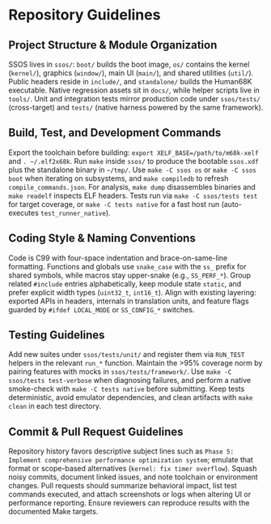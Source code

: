 # Repository Guidelines

## Project Structure & Module Organization
SSOS lives in `ssos/`: `boot/` builds the boot image, `os/` contains the kernel (`kernel/`), graphics (`window/`), main UI (`main/`), and shared utilities (`util/`). Public headers reside in `include/`, and `standalone/` builds the Human68K executable. Native regression assets sit in `docs/`, while helper scripts live in `tools/`. Unit and integration tests mirror production code under `ssos/tests/` (cross-target) and `tests/` (native harness powered by the same framework).

## Build, Test, and Development Commands
Export the toolchain before building: `export XELF_BASE=/path/to/m68k-xelf` and `. ~/.elf2x68k`. Run `make` inside `ssos/` to produce the bootable `ssos.xdf` plus the standalone binary in `~/tmp/`. Use `make -C ssos os` or `make -C ssos boot` when iterating on subsystems, and `make compiledb` to refresh `compile_commands.json`. For analysis, `make dump` disassembles binaries and `make readelf` inspects ELF headers. Tests run via `make -C ssos/tests test` for target coverage, or `make -C tests native` for a fast host run (auto-executes `test_runner_native`).

## Coding Style & Naming Conventions
Code is C99 with four-space indentation and brace-on-same-line formatting. Functions and globals use `snake_case` with the `ss_` prefix for shared symbols, while macros stay upper-snake (e.g., `SS_PERF_*`). Group related `#include` entries alphabetically, keep module state `static`, and prefer explicit width types (`uint32_t`, `int16_t`). Align with existing layering: exported APIs in headers, internals in translation units, and feature flags guarded by `#ifdef LOCAL_MODE` or `SS_CONFIG_*` switches.

## Testing Guidelines
Add new suites under `ssos/tests/unit/` and register them via `RUN_TEST` helpers in the relevant `run_*` function. Maintain the >95% coverage norm by pairing features with mocks in `ssos/tests/framework/`. Use `make -C ssos/tests test-verbose` when diagnosing failures, and perform a native smoke-check with `make -C tests native` before submitting. Keep tests deterministic, avoid emulator dependencies, and clean artifacts with `make clean` in each test directory.

## Commit & Pull Request Guidelines
Repository history favors descriptive subject lines such as `Phase 5: Implement comprehensive performance optimization system`; emulate that format or scope-based alternatives (`kernel: fix timer overflow`). Squash noisy commits, document linked issues, and note toolchain or environment changes. Pull requests should summarize behavioral impact, list test commands executed, and attach screenshots or logs when altering UI or performance reporting. Ensure reviewers can reproduce results with the documented Make targets.
